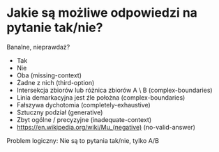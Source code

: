 # Jakie są możliwe odpowiedzi na pytanie tak/nie?

Banalne, nieprawdaż?

- Tak
- Nie
- Oba (missing-context)
- Żadne z nich (third-option)
- Intersekcja zbiorów lub różnica zbiorów A \ B (complex-boundaries)
- Linia demarkacyjna jest źle położna (complex-boundaries)
- Fałszywa dychotomia (completely-exhaustive)
- Sztuczny podział (generative)
- Zbyt ogólne / precyzyjne (inadequate-context)
- https://en.wikipedia.org/wiki/Mu_(negative) (no-valid-answer)

Problem logiczny: Nie są to pytania tak/nie, tylko A/B
